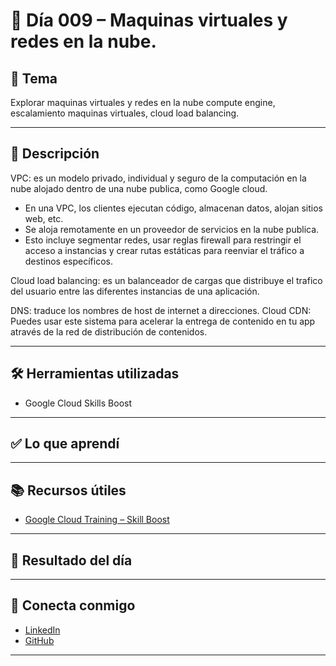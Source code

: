 # 📅 Día 009 – Maquinas virtuales y redes en la nube.

## 📌 Tema

Explorar maquinas virtuales y redes en la nube compute engine, escalamiento maquinas virtuales, cloud load balancing.

---

## 📘 Descripción

VPC: es un modelo privado, individual y seguro de la computación en la nube alojado dentro de una nube publica, como Google cloud.

- En una VPC, los clientes ejecutan código, almacenan datos, alojan sitios web, etc.
- Se aloja remotamente en un proveedor de servicios en la nube publica.
- Esto incluye segmentar redes, usar reglas firewall para restringir el acceso a instancias y crear rutas estáticas para reenviar el tráfico a destinos específicos.

Cloud load balancing: es un balanceador de cargas que distribuye el trafico del usuario entre las diferentes instancias de una aplicación.

DNS: traduce los nombres de host de internet a direcciones.
Cloud CDN: Puedes usar este sistema para acelerar la entrega de contenido en tu app através de la red de distribución de contenidos.

---

## 🛠️ Herramientas utilizadas

- Google Cloud Skills Boost

---

## ✅ Lo que aprendí

---

## 📚 Recursos útiles

- [Google Cloud Training – Skill Boost](https://www.cloudskillsboost.google/)

---

## 🎯 Resultado del día

---

## 🤝 Conecta conmigo

- [LinkedIn](https://www.linkedin.com/in/luis-felipe-carrasco/)
- [GitHub](https://github.com/pipeddev/)

---
